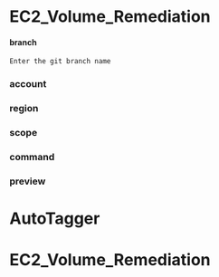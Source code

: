 # EC2_Volume_Remediation

#### branch
```branch
Enter the git branch name
```
### account
### region
### scope
### command
### preview

# AutoTagger

# EC2_Volume_Remediation
